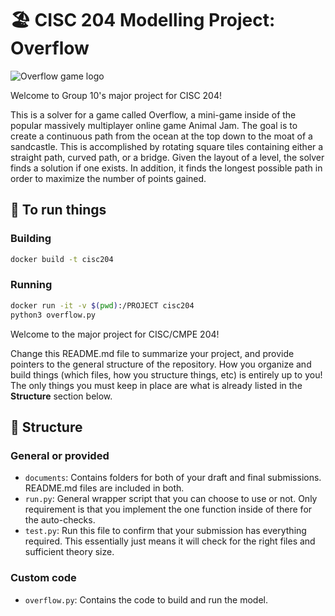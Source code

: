 # 🏖️ CISC 204 Modelling Project: Overflow

![Overflow game logo](https://static.wikia.nocookie.net/ajplaywild/images/c/cf/Minigame_splash_overflow.png/revision/latest?cb=20210522132908)

Welcome to Group 10's major project for CISC 204!

This is a solver for a game called Overflow, a mini-game inside of the popular massively multiplayer online game Animal Jam. The goal is to create a continuous path from the ocean at the top down to the moat of a sandcastle. This is accomplished by rotating square tiles containing either a straight path, curved path, or a bridge. Given the layout of a level, the solver finds a solution if one exists. In addition, it finds the longest possible path in order to maximize the number of points gained.

## 🌊 To run things


### Building

```bash
docker build -t cisc204
```

### Running

```bash
docker run -it -v $(pwd):/PROJECT cisc204
python3 overflow.py
```

Welcome to the major project for CISC/CMPE 204!

Change this README.md file to summarize your project, and provide pointers to the general structure of the repository. How you organize and build things (which files, how you structure things, etc) is entirely up to you! The only things you must keep in place are what is already listed in the **Structure** section below.

## 🏰 Structure

### General or provided

* `documents`: Contains folders for both of your draft and final submissions. README.md files are included in both.
* `run.py`: General wrapper script that you can choose to use or not. Only requirement is that you implement the one function inside of there for the auto-checks.
* `test.py`: Run this file to confirm that your submission has everything required. This essentially just means it will check for the right files and sufficient theory size.


### Custom code

* `overflow.py`: Contains the code to build and run the model.

